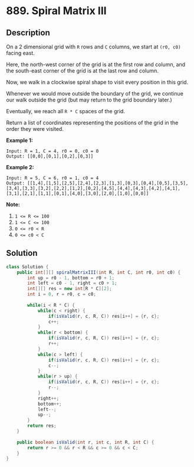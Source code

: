 # 889. Spiral Matrix III

## Description

On a 2 dimensional grid with `R` rows and `C` columns, we start at `(r0, c0)` facing east.

Here, the north-west corner of the grid is at the first row and column, and the south-east corner of the grid is at the last row and column.

Now, we walk in a clockwise spiral shape to visit every position in this grid. 

Whenever we would move outside the boundary of the grid, we continue our walk outside the grid (but may return to the grid boundary later.) 

Eventually, we reach all `R * C` spaces of the grid.

Return a list of coordinates representing the positions of the grid in the order they were visited.

 

**Example 1:**

```
Input: R = 1, C = 4, r0 = 0, c0 = 0
Output: [[0,0],[0,1],[0,2],[0,3]]
```

 

**Example 2:**

```
Input: R = 5, C = 6, r0 = 1, c0 = 4
Output: [[1,4],[1,5],[2,5],[2,4],[2,3],[1,3],[0,3],[0,4],[0,5],[3,5],[3,4],[3,3],[3,2],[2,2],[1,2],[0,2],[4,5],[4,4],[4,3],[4,2],[4,1],[3,1],[2,1],[1,1],[0,1],[4,0],[3,0],[2,0],[1,0],[0,0]]
```

**Note:**

1. `1 <= R <= 100`
2. `1 <= C <= 100`
3. `0 <= r0 < R`
4. `0 <= c0 < C`



## Solution

```java
class Solution {
    public int[][] spiralMatrixIII(int R, int C, int r0, int c0) {
        int up = r0 - 1, bottom = r0 + 1;
        int left = c0 - 1, right = c0 + 1;
        int[][] res = new int[R * C][2];
        int i = 0, r = r0, c = c0;
        
        while(i < R * C) {
            while(c < right) {
                if(isValid(r, c, R, C)) res[i++] = {r, c};
                c++;
            }
            while(r < bottom) {
                if(isValid(r, c, R, C)) res[i++] = {r, c};
                r++;
            }
            while(c > left) {
                if(isValid(r, c, R, C)) res[i++] = {r, c};
                c--;
            }
            while(r > up) {
                if(isValid(r, c, R, C)) res[i++] = {r, c};
                r--;
            }
            right++;
            bottom++;
            left--;
            up--;
        }
        return res;
    }
    
    public boolean isValid(int r, int c, int R, int C) {
        return r >= 0 && r < R && c >= 0 && c < C;
    }
}
```

